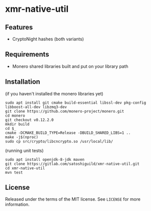 # xmr-native-util

## Features

* CryptoNight hashes (both variants)

## Requirements

* Monero shared libraries built and put on your library path

## Installation

(if you haven't installed the monero libraries yet)

    sudo apt install git cmake build-essential libssl-dev pkg-config libboost-all-dev libzmq3-dev
    git clone https://github.com/monero-project/monero.git
    cd monero
    git checkout v0.12.2.0
    mkdir build
    cd $_
    cmake -DCMAKE_BUILD_TYPE=Release -DBUILD_SHARED_LIBS=1 ..
    make -j$(nproc)
    sudo cp src/crypto/libcncrypto.so /usr/local/lib/

(running unit tests)

    sudo apt install openjdk-8-jdk maven
    git clone https://gitlab.com/satoshiguild/xmr-native-util.git
    cd xmr-native-util
    mvn test

## License

Released under the terms of the MIT license. See `LICENSE` for more information.

